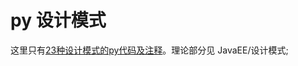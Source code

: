 # py 设计模式

这里只有[23种设计模式的py代码及注释](http://www.pythontip.com/python-patterns/detail/abstract_factory)。理论部分见 JavaEE/设计模式;



